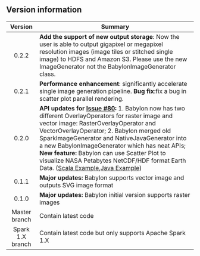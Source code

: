 
##  Version information


|      Version     	| Summary                                                                                                                                                                                                               	|
|:----------------:	|-----------------------------------------------------------------------------------------------------------------------------------------------------------------------------------------------------------------------	|
|0.2.2| **Add the support of new output storage**: Now the user is able to output gigapixel or megapixel resolution images (image tiles or stitched single image) to HDFS and Amazon S3. Please use the new ImageGenerator not the BabylonImageGenerator class.|
|0.2.1| **Performance enhancement**: significantly accelerate single image generation pipeline. **Bug fix**:fix a bug in scatter plot parallel rendering.|
|0.2.0| **API updates for [Issue #80](https://github.com/DataSystemsLab/GeoSpark/issues/80):** 1. Babylon now has two different OverlayOperators for raster image and vector image: RasterOverlayOperator and VectorOverlayOperator; 2. Babylon merged old SparkImageGenerator and NativeJavaGenerator into a new BabylonImageGenerator which has neat APIs; **New feature:** Babylon can use Scatter Plot to visualize NASA Petabytes NetCDF/HDF format Earth Data. ([Scala Example](https://github.com/DataSystemsLab/GeoSpark/tree/master/babylon/src/main/scala/org/datasyslab/geospark/showcase),[Java Example](https://github.com/DataSystemsLab/GeoSpark/tree/master/babylon/src/main/java/org/datasyslab/babylon/showcase))
|0.1.1| **Major updates:** Babylon supports vector image and outputs SVG image format|
|0.1.0| **Major updates:** Babylon initial version supports raster images|				|
|   Master branch  	| Contain latest code                                                                                                                                                                                                   	 	|
| Spark 1.X branch 	| Contain latest code but only supports Apache Spark 1.X        																																								|
